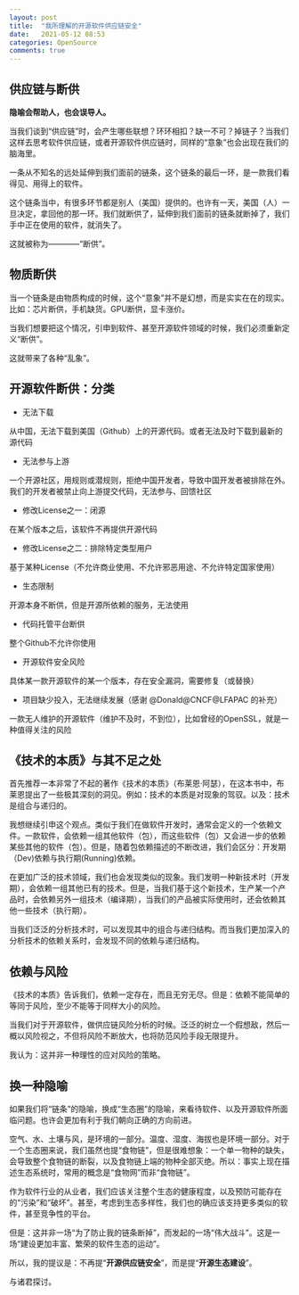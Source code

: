 ```yaml
---
layout: post
title:  "我所理解的开源软件供应链安全"
date:   2021-05-12 08:53
categories: OpenSource
comments: true
---
```


## 供应链与断供

**隐喻会帮助人，也会误导人。**

当我们谈到“供应链”时，会产生哪些联想？环环相扣？缺一不可？掉链子？当我们这样去思考软件供应链，或者开源软件供应链时，同样的“意象”也会出现在我们的脑海里。

一条从不知名的远处延伸到我们面前的链条，这个链条的最后一环，是一款我们看得见、用得上的软件。

这个链条当中，有很多环节都是别人（美国）提供的。也许有一天，美国（人）一旦决定，拿回他的那一环。我们就断供了，延伸到我们面前的链条就断掉了，我们手中正在使用的软件，就消失了。

这就被称为————“断供”。

## 物质断供

当一个链条是由物质构成的时候，这个“意象”并不是幻想，而是实实在在的现实。比如：芯片断供，手机缺货。GPU断供，显卡涨价。

当我们想要把这个情况，引申到软件、甚至开源软件领域的时候，我们必须重新定义“断供”。

这就带来了各种“乱象”。

## 开源软件断供：分类

* 无法下载

从中国，无法下载到美国（Github）上的开源代码。或者无法及时下载到最新的源代码

* 无法参与上游

一个开源社区，用规则或潜规则，拒绝中国开发者，导致中国开发者被排除在外。我们的开发者被禁止向上游提交代码，无法参与、回馈社区

* 修改License之一：闭源

在某个版本之后，该软件不再提供开源代码

* 修改License之二：排除特定类型用户

基于某种License（不允许商业使用、不允许邪恶用途、不允许特定国家使用）

* 生态限制

开源本身不断供，但是开源所依赖的服务，无法使用

* 代码托管平台断供

整个Github不允许你使用

* 开源软件安全风险

具体某一款开源软件的某一个版本，存在安全漏洞，需要修复（或替换）

* 项目缺少投入，无法继续发展（感谢 @Donald@CNCF@LFAPAC 的补充）

一款无人维护的开源软件（维护不及时，不到位），比如曾经的OpenSSL，就是一种值得关注的风险

## 《技术的本质》与其不足之处

首先推荐一本非常了不起的著作《技术的本质》（布莱恩·阿瑟），在这本书中，布莱恩提出了一些极其深刻的洞见。例如：技术的本质是对现象的驾驭。以及：技术是组合与递归的。

我想继续引申这个观点。类似于我们在做软件开发时，通常会定义的一个依赖文件。一款软件，会依赖一组其他软件（包），而这些软件（包）又会进一步的依赖某些其他的软件（包）。但是，随着包依赖描述的不断改进，我们会区分：开发期（Dev)依赖与执行期(Running)依赖。

在更加广泛的技术领域，我们也会发现类似的现象。我们发明一种新技术时（开发期），会依赖一组其他已有的技术。但是，当我们基于这个新技术，生产某一个产品时，会依赖另外一组技术（编译期），当我们的产品被实际使用时，还会依赖其他一些技术（执行期）。

当我们泛泛的分析技术时，可以发现其中的组合与递归结构。而当我们更加深入的分析技术的依赖关系时，会发现不同的依赖与递归结构。

## 依赖与风险

《技术的本质》告诉我们，依赖一定存在，而且无穷无尽。但是：依赖不能简单的等同于风险，至少不能等于同样大小的风险。

当我们对于开源软件，做供应链风险分析的时候。泛泛的树立一个假想敌，然后一概以风险视之，不但将风险不断放大，也将防范风险手段无限提升。

我认为：这并非一种理性的应对风险的策略。

## 换一种隐喻

如果我们将“链条”的隐喻，换成“生态圈”的隐喻，来看待软件、以及开源软件所面临问题。也许会更加有利于我们朝向正确的方向前进。

空气、水、土壤与风，是环境的一部分。温度、湿度、海拔也是环境一部分。对于一个生态圈来说，我们虽然也提“食物链”，但是很难想象：一个单一物种的缺失，会导致整个食物链的断裂，以及食物链上端的物种全部灭绝。所以：事实上现在描述生态系统时，常用的概念是“食物网”而非“食物链”。

作为软件行业的从业者，我们应该关注整个生态的健康程度，以及预防可能存在的“污染”和“破坏”。甚至，考虑到生态多样性，我们也的确应该支持更多类似的软件，甚至竞争性的平台。

但是：这并非一场“为了防止我的链条断掉”，而发起的一场“伟大战斗”。这是一场“建设更加丰富、繁荣的软件生态的运动”。

所以，我的提议是：不再提“**开源供应链安全**”，而是提“**开源生态建设**”。

与诸君探讨。